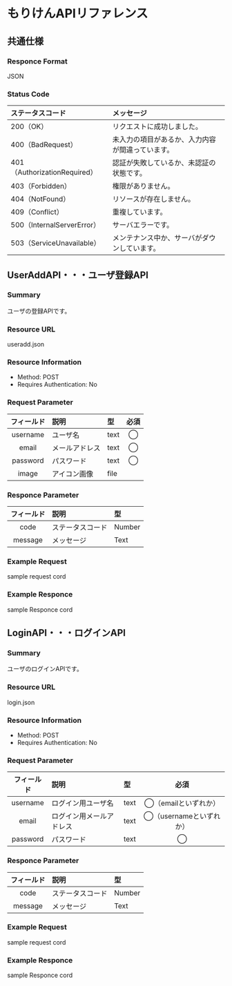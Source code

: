 # もりけんAPIリファレンス

## 共通仕様
### Responce Format
JSON

### Status Code

|ステータスコード|メッセージ|
|:------------|:---|
|200（OK）|リクエストに成功しました。|
|400（BadRequest）|未入力の項目があるか、入力内容が間違っています。|
|401（AuthorizationRequired）|認証が失敗しているか、未認証の状態です。|
|403（Forbidden）|権限がありません。|
|404（NotFound）|リソースが存在しません。|
|409（Conflict）|重複しています。|
|500（InternalServerError）|サーバエラーです。|
|503（ServiceUnavailable）|メンテナンス中か、サーバがダウンしています。|


## UserAddAPI・・・ユーザ登録API

### Summary
ユーザの登録APIです。

### Resource URL
useradd.json

### Resource Information
- Method: POST	
- Requires Authentication: No

### Request Parameter

|フィールド|説明|型|必須|
|:------------:|:----------|:---|:----------:|
|username|ユーザ名|text|◯|
|email|メールアドレス|text|◯|
|password|パスワード|text|◯|
|image|アイコン画像|file||

### Responce Parameter

|フィールド|説明|型|
|:------------:|:----------|:---|
|code|ステータスコード|Number|
|message|メッセージ|Text|


### Example Request
sample request cord

### Example Responce
sample Responce cord


## LoginAPI・・・ログインAPI
### Summary
ユーザのログインAPIです。

### Resource URL
login.json

### Resource Information
- Method: POST	
- Requires Authentication: No

### Request Parameter

|フィールド|説明|型|必須|
|:------------:|:----------|:---|:----------:|
|username|ログイン用ユーザ名|text|◯（emailといずれか）|
|email|ログイン用メールアドレス|text|◯（usernameといずれか）|
|password|パスワード|text|◯|

### Responce Parameter

|フィールド|説明|型|
|:------------:|:----------|:---|
|code|ステータスコード|Number|
|message|メッセージ|Text|


### Example Request
sample request cord

### Example Responce
sample Responce cord
